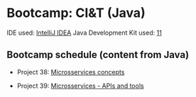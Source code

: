 # Bootcamp: CI&T (Java)

IDE used: [IntelliJ IDEA](https://www.jetbrains.com/idea/)
Java Development Kit used: [11](https://www.oracle.com/java/technologies/downloads/)

## Bootcamp schedule (content from Java)
- Project 38: [Microsservices concepts](https://github.com/jmmaraociandt/tc-hbtn-microservices/tree/main/0x00)

- Project 39: [Microsservices - APIs and tools](https://github.com/jmmaraociandt/tc-hbtn-microservices/tree/main/0x01)
